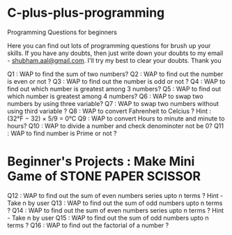 # C-plus-plus-programming

Programming Questions for beginners

Here you can find out lots of programming questions for brush up your skills.
If you have any doubts, then just write down your doubts to my email - shubham.aal@gmail.com. I'll try my best to clear your doubts.
Thank you


Q1 : WAP to find the sum of two numbers?
Q2 : WAP to find out the number is even or not ?
Q3 : WAP to find out the number is odd or not ?
Q4 : WAP to find out which number is greatest among 3 numbers?
Q5 : WAP to find out which number is greatest among 4 numbers?
Q6 : WAP to swap two numbers by using three variable?
Q7 : WAP to swap two numbers without using third variable ?
Q8 : WAP to convert Fahrenheit to Celcius ? Hint : (32°F − 32) × 5/9 = 0°C
Q9 : WAP to convert Hours to minute and minute to hours?
Q10 : WAP to divide a number and check denominoter not be 0?
Q11 : WAP to find number is Prime or not ?

# Beginner's Projects : Make Mini Game of STONE PAPER SCISSOR

Q12 : WAP to find out the sum of even numbers series upto n terms ? Hint - Take n by user
Q13 : WAP to find out the sum of odd numbers upto n terms ?
Q14 : WAP to find out the sum of even numbers series upto n terms ? Hint - Take n by user
Q15 : WAP to find out the sum of odd numbers upto n terms ?
Q16 : WAP to find out the factorial of a number ?

